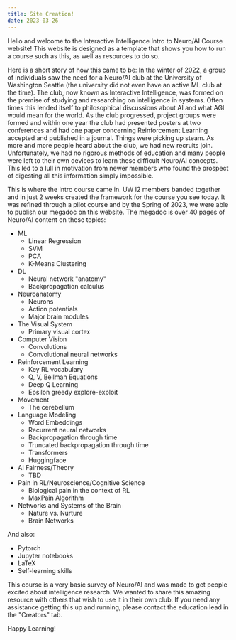 ```yaml
---
title: Site Creation!
date: 2023-03-26
---
```


Hello and welcome to the Interactive Intelligence Intro to Neuro/AI Course website! This website is designed as a template that shows you how to run a course such as this, as well as resources to do so. 

Here is a short story of how this came to be: In the winter of 2022, a group of individuals saw the need for a Neuro/AI club at the University of Washington Seattle (the university did not even have an active ML club at the time). The club, now known as Interactive Intelligence, was formed on the premise of studying and researching on intelligence in systems. Often times this lended itself to philosophical discussions about AI and what  AGI would mean for the world. As the club progressed, project groups were formed and within one year the club had presented posters at two conferences and had one paper concerning Reinforcement Learning accepted and published in a journal. Things were picking up steam. As more and more people heard about the club, we had new recruits join. Unfortunately, we had no rigorous methods of education and many people were left to their own devices to learn these difficult Neuro/AI concepts. This led to a lull in motivation from newer members who found the prospect of digesting all this information simply impossible.

This is where the Intro course came in. UW I2 members banded together and in just 2 weeks created the framework for the course you see today. It was refined through a pilot course and by the Spring of 2023, we were able to publish our megadoc on this website. The megadoc is over 40 pages of Neuro/AI content on these topics:

- ML
  - Linear Regression
  - SVM
  - PCA
  - K-Means Clustering
- DL
  - Neural network "anatomy"
  - Backpropagation calculus
- Neuroanatomy
  - Neurons
  - Action potentials
  - Major brain modules
- The Visual System
  - Primary visual cortex
- Computer Vision
  - Convolutions
  - Convolutional neural networks
- Reinforcement Learning
  - Key RL vocabulary
  - Q, V, Bellman Equations
  - Deep Q Learning
  - Epsilon greedy explore-exploit
- Movement
  - The cerebellum
- Language Modeling
  - Word Embeddings
  - Recurrent neural networks
  - Backpropagation through time
  - Truncated backpropagation through time
  - Transformers
  - Huggingface
- AI Fairness/Theory
  - TBD
- Pain in RL/Neuroscience/Cognitive Science
  - Biological pain in the context of RL
  - MaxPain Algorithm
- Networks and Systems of the Brain
  - Nature vs. Nurture
  - Brain Networks

And also:
- Pytorch
- Jupyter notebooks
- LaTeX
- Self-learning skills

This course is a very basic survey of Neuro/AI and was made to get people excited about intelligence research. We wanted to share this amazing resource with others that wish to use it in their own club. If you need any assistance getting this up and running, please contact the education lead in the "Creators" tab.

Happy Learning!

